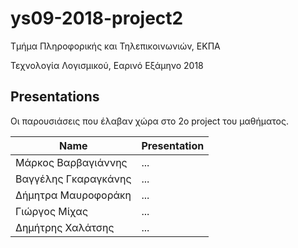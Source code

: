 # ys09-2018-project2

Τμήμα Πληροφορικής και Τηλεπικοινωνιών, ΕΚΠΑ

Τεχνολογία Λογισμικού, Εαρινό Εξάμηνο 2018

## Presentations
Οι παρουσιάσεις που έλαβαν χώρα στο 2ο project του μαθήματος.

|Name|Presentation|
|----|-----|
|Μάρκος Βαρβαγιάννης | ... |
|Βαγγέλης Γκαραγκάνης | ... |
|Δήμητρα Μαυροφοράκη | ... |
|Γιώργος Μίχας | ... |
|Δημήτρης Χαλάτσης | ... |

